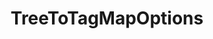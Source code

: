 ---
optionsClassName: TreeToTagMapOptions
optionsClassFullName: MigrationTools.Tools.TreeToTagMapOptions
configurationSamples:
- name: defaults
  description: 
  code: >-
    {
      "MigrationTools": {
        "CommonTools": {
          "FieldMappingTool": {
            "FieldDefaults": {
              "TreeToTagMap": {}
            }
          }
        }
      }
    }
  sampleFor: MigrationTools.Tools.TreeToTagMapOptions
- name: Classic
  description: 
  code: >-
    {
      "$type": "TreeToTagMapOptions",
      "WorkItemTypeName": null,
      "toSkip": 0,
      "timeTravel": 0,
      "Enabled": false,
      "ApplyTo": null
    }
  sampleFor: MigrationTools.Tools.TreeToTagMapOptions
description: Need to clear out those nasty Area tree hierarchies? This creates Tags for each node in the Area Path...
className: TreeToTagMapOptions
typeName: FieldMaps
architecture: v1
options:
- parameterName: ApplyTo
  type: List
  description: missng XML code comments
  defaultValue: missng XML code comments
- parameterName: Enabled
  type: Boolean
  description: If set to `true` then the Fieldmap will run. Set to `false` and the processor will not run.
  defaultValue: missng XML code comments
- parameterName: timeTravel
  type: Int32
  description: missng XML code comments
  defaultValue: missng XML code comments
- parameterName: toSkip
  type: Int32
  description: missng XML code comments
  defaultValue: missng XML code comments
- parameterName: WorkItemTypeName
  type: String
  description: missng XML code comments
  defaultValue: missng XML code comments
status: ready
processingTarget: Work Item Field
classFile: /src/MigrationTools/Tools/FieldMappingTool/FieldMaps/TreeToTagMapOptions.cs
optionsClassFile: /src/MigrationTools/Tools/FieldMappingTool/FieldMaps/TreeToTagMapOptions.cs

redirectFrom:
- /Reference/v1/FieldMaps/TreeToTagMapOptions/
layout: reference
toc: true
permalink: /Reference/FieldMaps/TreeToTagMapOptions/
title: TreeToTagMapOptions
categories:
- FieldMaps
- v1
topics:
- topic: notes
  path: /FieldMaps/TreeToTagMapOptions-notes.md
  exists: false
  markdown: ''
- topic: introduction
  path: /FieldMaps/TreeToTagMapOptions-introduction.md
  exists: false
  markdown: ''

---